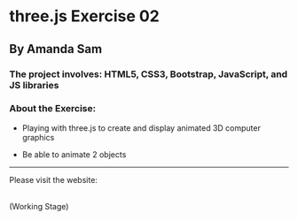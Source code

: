 # three.js Exercise 02

## By Amanda Sam

### The project involves: HTML5, CSS3, Bootstrap, JavaScript, and JS libraries

### About the Exercise:

- Playing with three.js to create and display animated 3D computer graphics

- Be able to animate 2 objects

-------------------------------------------

Please visit the website:

<br/>
(Working Stage)
